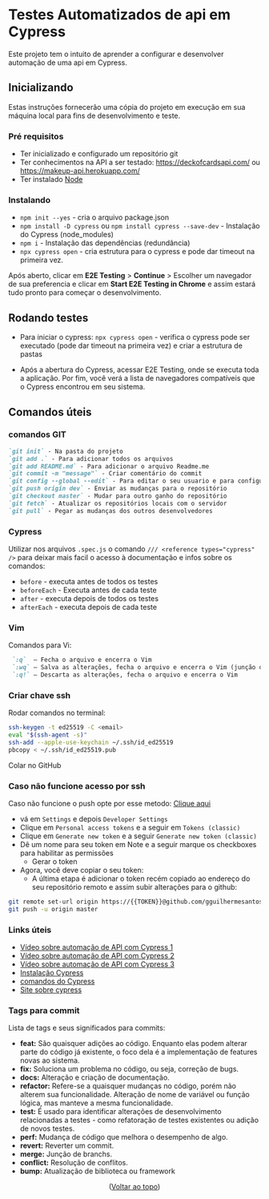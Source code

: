 <a name="readme-top"></a>
# Testes Automatizados de api em Cypress

Este projeto tem o intuito de aprender a configurar e desenvolver automação de uma api em Cypress.

## Inicializando

Estas instruções fornecerão uma cópia do projeto em execução em sua máquina local para fins de desenvolvimento e teste.

### Pré requisitos

* Ter inicializado e configurado um repositório git
* Ter conhecimentos na API a ser testado: https://deckofcardsapi.com/ ou https://makeup-api.herokuapp.com/
* Ter instalado [Node](https://nodejs.org/en/download/)

### Instalando

* `npm init --yes` - cria o arquivo package.json 
* `npm install -D cypress` ou `npm install cypress --save-dev` - Instalação do Cypress (node_modules)
* `npm i` - Instalação das dependências (redundância) 
* `npx cypress open` - cria estrutura para o cypress e pode dar timeout na primeira vez.

Após aberto, clicar em **E2E Testing** > **Continue** > Escolher um navegador de sua preferencia e clicar em **Start E2E Testing in Chrome** e assim estará tudo pronto para começar o desenvolvimento.

## Rodando testes

* Para iniciar o cypress:
`npx cypress open` - verifica o cypress pode ser executado (pode dar timeout na primeira vez) e criar a estrutura de pastas

* Após a abertura do Cypress, acessar E2E Testing, onde se executa toda a aplicação. Por fim, você verá a lista de navegadores compatíveis que o Cypress encontrou em seu sistema.

## Comandos úteis

### comandos GIT

```markdown
`git init` - Na pasta do projeto
`git add .` - Para adicionar todos os arquivos
`git add README.md` - Para adicionar o arquivo Readme.me
`git commit -m "message"` - Criar comentário do commit
`git config --global --edit` - Para editar o seu usuario e para configurar o repositório
`git push origin dev` - Enviar as mudanças para o repositório
`git checkout master` - Mudar para outro ganho do repositório
`git fetch` - Atualizar os repositórios locais com o servidor
`git pull` - Pegar as mudanças dos outros desenvolvedores
```

### Cypress

Utilizar nos arquivos `.spec.js` o comando `/// <reference types="cypress" />` para deixar mais facil o acesso à documentação e infos sobre os comandos:

* `before` - executa antes de todos os testes
* `beforeEach` - Executa antes de cada teste
* `after` - executa depois de todos os testes
* `afterEach` - executa depois de cada teste

### Vim
Comandos para Vi:
```markdown
 `:q`  – Fecha o arquivo e encerra o Vim
 `:wq` – Salva as alterações, fecha o arquivo e encerra o Vim (junção dos comandos :w, que salva o arquivo, e :q para sair)
 `:q!` – Descarta as alterações, fecha o arquivo e encerra o Vim
```

### Criar chave ssh

Rodar comandos no terminal:
```sh
ssh-keygen -t ed25519 -C <email>
eval "$(ssh-agent -s)"
ssh-add --apple-use-keychain ~/.ssh/id_ed25519
pbcopy < ~/.ssh/id_ed25519.pub
```
Colar no GitHub

### Caso não funcione acesso por ssh

Caso não funcione o push opte por esse metodo: [Clique aqui](https://www.doaction.com.br/en/blog/como-corrigir-o-erro-support-for-password-authentication-was-removed-please-use-a-personal-access-token-instead)

* vá em `Settings` e depois `Developer Settings`
* Clique em `Personal access tokens` e a seguir em `Tokens (classic)`
* Clique em `Generate new token` e a seguir `Generate new token (classic)`
* Dê um nome para seu token em Note e a seguir marque os checkboxes para habilitar as permissões
  - Gerar o token
* Agora, você deve copiar o seu token:
  - A última etapa é adicionar o token recém copiado ao endereço do seu repositório remoto e assim subir alterações para o github:
```sh
git remote set-url origin https://{{TOKEN}}@github.com/gguilhermesantos/Testes_Automatizados_Cypress
git push -u origin master
```

### Links úteis
* [Vídeo sobre automação de API com Cypress 1](https://www.youtube.com/watch?v=C8tFAB0pGVs)
* [Vídeo sobre automação de API com Cypress 2](https://www.youtube.com/watch?v=3q4l3wzFiMI)
* [Vídeo sobre automação de API com Cypress 3](https://www.youtube.com/watch?v=Bor_OqOjEuQ)
* [Instalação Cypress](https://docs.cypress.io/guides/getting-started/installing-cypress)
* [comandos do Cypress](https://docs.cypress.io/api/commands/get)
* [Site sobre cypress](https://talkingabouttesting.com/)

### Tags para commit
Lista de tags e seus significados para commits:

* **feat:** São quaisquer adições ao código. Enquanto elas podem alterar parte do código já existente, o foco dela é a implementação de features novas ao sistema.
* **fix:** Soluciona um problema no código, ou seja, correção de bugs.
* **docs:** Alteração e criação de documentação.
* **refactor:** Refere-se a quaisquer mudanças no código, porém não alterem sua funcionalidade. Alteração de nome de variável ou função lógica, mas manteve a mesma funcionalidade.
* **test:** É usado para identificar alterações de desenvolvimento relacionadas a testes - como refatoração de testes existentes ou adição de novos testes.
* **perf:** Mudança de código que melhora o desempenho de algo.
* **revert:** Reverter um commit.
* **merge:** Junção de branchs.
* **conflict:** Resolução de conflitos.
* **bump:** Atualização de biblioteca ou framework

<p align="center">(<a href="#readme-top">Voltar ao topo</a>)</p>